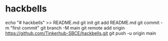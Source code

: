 # hackbells
echo "# hackbells" >> README.md
git init
git add README.md
git commit -m "first commit"
git branch -M main
git remote add origin https://github.com/Tinkerhub-SBCE/hackbells.git
git push -u origin main
